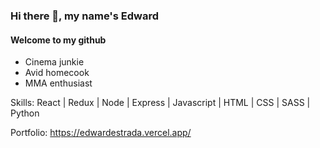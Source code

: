 ### Hi there 👋, my name's Edward
#### Welcome to my github
- Cinema junkie
- Avid homecook
- MMA enthusiast 

Skills: React | Redux | Node | Express | Javascript | HTML | CSS | SASS | Python

Portfolio: https://edwardestrada.vercel.app/
